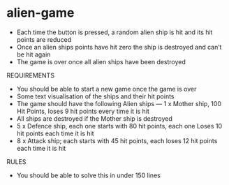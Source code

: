 # alien-game

- Each time the button is pressed, a random alien ship is hit and its hit points are reduced
- Once an alien ships points have hit zero the ship is destroyed and can’t be hit again
- The game is over once all alien ships have been destroyed

REQUIREMENTS

- You should be able to start a new game once the game is over
- Some text visualisation of the ships and their hit points
- The game should have the following Alien ships — 1 x Mother ship, 100 Hit Points, loses 9 hit points every time it is hit
- All ships are destroyed if the Mother ship is destroyed
- 5 x Defence ship, each one starts with 80 hit points, each one Loses 10 hit points each time it is hit
- 8 x Attack ship; each starts with 45 hit points, each loses 12 hit points each time it is hit

RULES

- You should be able to solve this in under 150 lines
